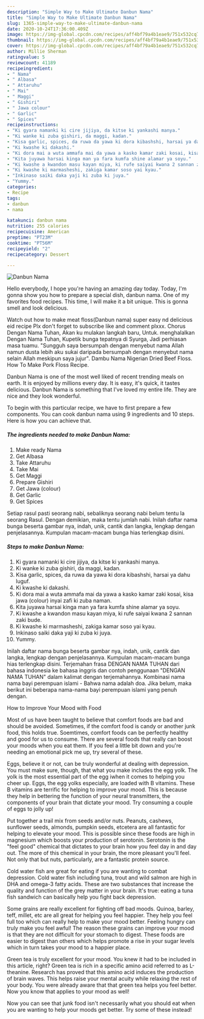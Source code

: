 ```yaml
---
description: "Simple Way to Make Ultimate Danbun Nama"
title: "Simple Way to Make Ultimate Danbun Nama"
slug: 1365-simple-way-to-make-ultimate-danbun-nama
date: 2020-10-24T17:36:00.409Z
image: https://img-global.cpcdn.com/recipes/aff4bf79a4b1eae9/751x532cq70/danbun-nama-recipe-main-photo.jpg
thumbnail: https://img-global.cpcdn.com/recipes/aff4bf79a4b1eae9/751x532cq70/danbun-nama-recipe-main-photo.jpg
cover: https://img-global.cpcdn.com/recipes/aff4bf79a4b1eae9/751x532cq70/danbun-nama-recipe-main-photo.jpg
author: Millie Sherman
ratingvalue: 5
reviewcount: 41189
recipeingredient:
- " Nama"
- " Albasa"
- " Attaruhu"
- " Mai"
- " Maggi"
- " Gishiri"
- " Jawa colour"
- " Garlic"
- " Spices"
recipeinstructions:
- "Ki gyara namanki ki cire jijiya, da kitse ki yankashi manya."
- "Ki wanke ki zuba gishiri, da maggi, kadan."
- "Kisa garlic, spices, da ruwa da yawa ki dora kibashshi, harsai ya dahu luguf."
- "Ki kwashe ki dakashi."
- "Ki dora mai a wuta ammafa mai da yawa a kasko kamar zaki kosai, kisa jawa (colour) inyai zafi ki zuba naman."
- "Kita juyawa harsai kinga man ya fara kumfa shine alamar ya soyu."
- "Ki kwashe a kwandon masu kayan miya, ki rufe saiyai kwana 2 sannan zaki bude."
- "Ki kwashe ki marmasheshi, zakiga kamar soso yai kyau."
- "Inkinaso saiki daka yaji ki zuba ki juya."
- "Yummy."
categories:
- Recipe
tags:
- danbun
- nama

katakunci: danbun nama 
nutrition: 255 calories
recipecuisine: American
preptime: "PT23M"
cooktime: "PT56M"
recipeyield: "2"
recipecategory: Dessert

---
```



![Danbun Nama](https://img-global.cpcdn.com/recipes/aff4bf79a4b1eae9/751x532cq70/danbun-nama-recipe-main-photo.jpg)

Hello everybody, I hope you're having an amazing day today. Today, I'm gonna show you how to prepare a special dish, danbun nama. One of my favorites food recipes. This time, I will make it a bit unique. This is gonna smell and look delicious.

Watch out how to make meat floss(Danbun nama) super easy nd delicious eid recipe Plx don&#39;t forget to subscribe like and comment plxxx. Chorus Dengan Nama Tuhan, Akan ku mulakan langkah baru, Untuk. menghalalkan Dengan Nama Tuhan, Kupetik bunga tepatnya di Syurga, Jadi perhiasan masa tuamu. &#34;Sungguh saya bersumpah dengan menyebut nama Allah namun dusta lebih aku sukai daripada bersumpah dengan menyebut nama selain Allah meskipun saya jujur&#34;. Dambu Nama Nigerian Dried Beef Floss. How To Make Pork Floss Recipe.

Danbun Nama is one of the most well liked of recent trending meals on earth. It is enjoyed by millions every day. It is easy, it's quick, it tastes delicious. Danbun Nama is something that I've loved my entire life. They are nice and they look wonderful.


To begin with this particular recipe, we have to first prepare a few components. You can cook danbun nama using 9 ingredients and 10 steps. Here is how you can achieve that.

<!--inarticleads1-->

##### The ingredients needed to make Danbun Nama:

1. Make ready  Nama
1. Get  Albasa
1. Take  Attaruhu
1. Take  Mai
1. Get  Maggi
1. Prepare  Gishiri
1. Get  Jawa (colour)
1. Get  Garlic
1. Get  Spices


Setiap rasul pasti seorang nabi, sebaliknya seorang nabi belum tentu Ia seorang Rasul. Dengan demikian, maka tentu jumlah nabi. Inilah daftar nama bunga beserta gambar nya, indah, unik, cantik dan langka, lengkap dengan penjelasannya. Kumpulan macam-macam bunga hias terlengkap disini. 

<!--inarticleads2-->

##### Steps to make Danbun Nama:

1. Ki gyara namanki ki cire jijiya, da kitse ki yankashi manya.
1. Ki wanke ki zuba gishiri, da maggi, kadan.
1. Kisa garlic, spices, da ruwa da yawa ki dora kibashshi, harsai ya dahu luguf.
1. Ki kwashe ki dakashi.
1. Ki dora mai a wuta ammafa mai da yawa a kasko kamar zaki kosai, kisa jawa (colour) inyai zafi ki zuba naman.
1. Kita juyawa harsai kinga man ya fara kumfa shine alamar ya soyu.
1. Ki kwashe a kwandon masu kayan miya, ki rufe saiyai kwana 2 sannan zaki bude.
1. Ki kwashe ki marmasheshi, zakiga kamar soso yai kyau.
1. Inkinaso saiki daka yaji ki zuba ki juya.
1. Yummy.


Inilah daftar nama bunga beserta gambar nya, indah, unik, cantik dan langka, lengkap dengan penjelasannya. Kumpulan macam-macam bunga hias terlengkap disini. Terjemahan frasa DENGAN NAMA TUHAN dari bahasa indonesia ke bahasa inggris dan contoh penggunaan &#34;DENGAN NAMA TUHAN&#34; dalam kalimat dengan terjemahannya. Kombinasi nama nama bayi perempuan islami - Bahwa nama adalah doa. Jika belum, maka berikut ini beberapa nama-nama bayi perempuan islami yang penuh dengan. 

How to Improve Your Mood with Food


Most of us have been taught to believe that comfort foods are bad and should be avoided. Sometimes, if the comfort food is candy or another junk food, this holds true. Soemtimes, comfort foods can be perfectly healthy and good for us to consume. There are several foods that really can boost your moods when you eat them. If you feel a little bit down and you're needing an emotional pick me up, try several of these.

Eggs, believe it or not, can be truly wonderful at dealing with depression. You must make sure, though, that what you make includes the egg yolk. The yolk is the most essential part of the egg iwhen it comes to helping you cheer up. Eggs, the egg yolks especially, are loaded with B vitamins. These B vitamins are terrific for helping to improve your mood. This is because they help in bettering the function of your neural transmitters, the components of your brain that dictate your mood. Try consuming a couple of eggs to jolly up!

Put together a trail mix from seeds and/or nuts. Peanuts, cashews, sunflower seeds, almonds, pumpkin seeds, etcetera are all fantastic for helping to elevate your mood. This is possible since these foods are high in magnesium which boosts your production of serotonin. Serotonin is the "feel good" chemical that dictates to your brain how you feel day in and day out. The more of this chemical in your brain, the more pleasant you'll feel. Not only that but nuts, particularly, are a fantastic protein source.

Cold water fish are great for eating if you are wanting to combat depression. Cold water fish including tuna, trout and wild salmon are high in DHA and omega-3 fatty acids. These are two substances that increase the quality and function of the grey matter in your brain. It's true: eating a tuna fish sandwich can basically help you fight back depression. 

Some grains are really excellent for fighting off bad moods. Quinoa, barley, teff, millet, etc are all great for helping you feel happier. They help you feel full too which can really help to make your mood better. Feeling hungry can truly make you feel awful! The reason these grains can improve your mood is that they are not difficult for your stomach to digest. These foods are easier to digest than others which helps promote a rise in your sugar levels which in turn takes your mood to a happier place.

Green tea is truly excellent for your mood. You knew it had to be included in this article, right? Green tea is rich in a specific amino acid referred to as L-theanine. Research has proved that this amino acid induces the production of brain waves. This helps raise your mental acuity while relaxing the rest of your body. You were already aware that that green tea helps you feel better. Now you know that applies to your mood as well!

Now you can see that junk food isn't necessarily what you should eat when you are wanting to help your moods get better. Try some of these instead!

